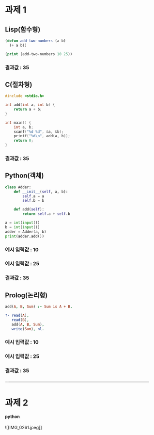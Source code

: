 # 과제 1

## Lisp(함수형)

``` lisp
(defun add-two-numbers (a b)
  (+ a b))

(print (add-two-numbers 10 25))
```
### 결과값 : 35
## C(절차형)
``` C
#include <stdio.h>

int add(int a, int b) {
    return a + b;
}

int main() {
    int a, b;
    scanf("%d %d", &a, &b);
    printf("%d\n", add(a, b));
    return 0;
}
```
### 결과값 : 35
## Python(객체)
```Python
class Adder:
    def __init__(self, a, b):
        self.a = a
        self.b = b

    def add(self):
        return self.a + self.b

a = int(input())
b = int(input())
adder = Adder(a, b)
print(adder.add())
```
### 예시 입력값 : 10 
### 예시 입력값 : 25
### 결과값 : 35
## Prolog(논리형)
``` prolog
add(A, B, Sum) :- Sum is A + B.

?- read(A), 
   read(B), 
   add(A, B, Sum), 
   write(Sum), nl.
```
### 예시 입력값 : 10
### 예시 입력값 : 25
### 결과값 : 35

--—————————————————————————————————
# 과제 2
#### python 
![[IMG_0261.jpeg]]